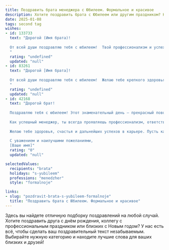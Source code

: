 ```yaml
---
title: Поздравить брата менеджера с Юбилеем. Формальное и красивое
description: Хотите поздравить брата с Юбилеем или другим праздником? Наш ИИ создаст незабываемое поздравление, а вы обязательно выделитесь среди других.  
date: 2025-01-08
tags: second tag
wishes:
- id: 133733
  text: "Дорогой (Имя брата)!
  
  От всей души поздравляю тебя с юбилеем!  Твой профессионализм и успехи в качестве менеджера вызывают искреннее восхищение.  Желаю тебе дальнейших карьерных высот, благополучия, крепкого здоровья и всего самого наилучшего в жизни. Пусть удача сопутствует тебе во всех начинаниях, а близкие люди всегда будут рядом. С юбилеем!
  "
  rating: "undefined"
  updated: "null"
- id: 83261
  text: "Дорогой [Имя брата]!
  
  От всей души поздравляю тебя с юбилеем!  Желаю тебе крепкого здоровья,  неиссякаемой энергии,  успехов в твоей профессиональной деятельности в качестве менеджера и  всего самого наилучшего в жизни. Пусть каждый день будет наполнен радостью,  удача сопутствует во всех начинаниях, а близкие люди всегда будут рядом. С юбилеем!
  "
  rating: "undefined"
  updated: "null"
- id: 42168
  text: "Дорогой брат!
  
  Поздравляю тебя с юбилеем! Этот знаменательный день — прекрасный повод отметить не только твои достижения, но и все те качества, которые делают тебя уникальным и дорогим для нас.
  
  Как успешный менеджер, ты всегда проявляешь профессионализм, ответственность и преданность делу. Твои достижения вдохновляют, а опыт и мудрость служат примером для многих.
  
  Желаю тебе здоровья, счастья и дальнейших успехов в карьере. Пусть каждый новый день приносит радость и возможности для реализации всех задуманного.
  
  С уважением и наилучшими пожеланиями,
  [Ваше имя]"
  rating: "0"
  updated: "null"

selectedValues:
  recipients: "brata"
  holidays: "s-yubileem"
  professions: "menedzher"
  style: "formalnoje"

links:
- slug: "pozdravit-brata-s-yubileem-formalnoje"
  title: "Поздравить брата с Юбилеем. Формальное и красивое"
---
```


Здесь вы найдете отличную подборку поздравлений на любой случай. 
Хотите поздравить друга с днём рождения, коллегу с профессиональным праздником или близких с Новым годом? У нас есть всё, чтобы сделать ваш поздравительный текст незабываемым. Выбирайте нужную категорию и находите лучшие слова для ваших близких и друзей!
